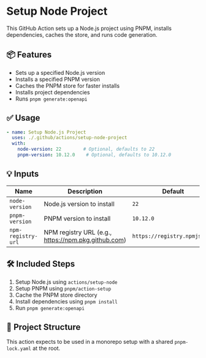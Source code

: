 # Setup Node Project

This GitHub Action sets up a Node.js project using PNPM, installs dependencies, caches the store, and runs code generation.

## 📦 Features

* Sets up a specified Node.js version
* Installs a specified PNPM version
* Caches the PNPM store for faster installs
* Installs project dependencies
* Runs `pnpm generate:openapi`

## ✅ Usage

```yaml
- name: Setup Node.js Project
  uses: ./.github/actions/setup-node-project
  with:
    node-version: 22        # Optional, defaults to 22
    pnpm-version: 10.12.0    # Optional, defaults to 10.12.0
```

## 💡 Inputs

| Name               | Description                                         | Default                      | Required |
|--------------------|-----------------------------------------------------|------------------------------|----------|
| `node-version`     | Node.js version to install                          | `22`                         | ❌        |
| `pnpm-version`     | PNPM version to install                             | `10.12.0`                    | ❌        |
| `npm-registry-url` | NPM registry URL (e.g., https://npm.pkg.github.com) | `https://registry.npmjs.org` | ❌        |

## 🛠 Included Steps

1. Setup Node.js using `actions/setup-node`
2. Setup PNPM using `pnpm/action-setup`
3. Cache the PNPM store directory
4. Install dependencies using `pnpm install`
5. Run `pnpm generate:openapi`

## 📁 Project Structure

This action expects to be used in a monorepo setup with a shared `pnpm-lock.yaml` at the root.
